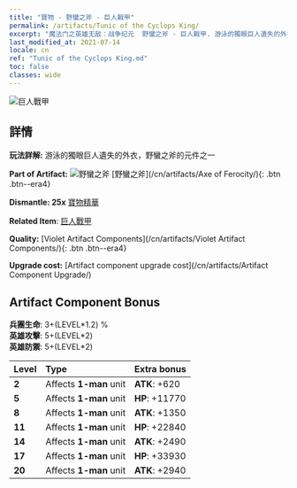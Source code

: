 ```yaml
---
title: "寶物 - 野蠻之斧 - 巨人戰甲"
permalink: /artifacts/Tunic of the Cyclops King/
excerpt: "魔法门之英雄无敌：战争纪元  野蠻之斧 - 巨人戰甲. 游泳的獨眼巨人遺失的外衣，野蠻之斧的元件之一"
last_modified_at: 2021-07-14
locale: cn
ref: "Tunic of the Cyclops King.md"
toc: false
classes: wide
---
```


 ![巨人戰甲](/images/t/artifact_40314.png)



## 詳情

 **玩法詳解:** 游泳的獨眼巨人遺失的外衣，野蠻之斧的元件之一

 **Part of Artifact:** ![野蠻之斧](/images/t/icon_artifact_31.png) [野蠻之斧](/cn/artifacts/Axe of Ferocity/){: .btn .btn--era4}

 **Dismantle: 25x** [寶物精華](/cn/Items/con_905/)

 **Related Item**: [巨人戰甲](/cn/Items/art_128/)

 **Quality:** [Violet Artifact Components](/cn/artifacts/Violet Artifact Components/){: .btn .btn--era4}

 **Upgrade cost:** [Artifact component upgrade cost](/cn/artifacts/Artifact Component Upgrade/)

## Artifact Component Bonus

  **兵團生命**: 3+(LEVEL\*1.2) %<br/>**英雄攻擊**: 5+(LEVEL\*2)<br/>**英雄防禦**: 5+(LEVEL\*2)

  |  Level  | Type |    Extra bonus  | 
  |:--------|:-----|:----------------| 
  | **2** | Affects **1-man** unit | **ATK**: +620 | 
  | **5** | Affects **1-man** unit | **HP**: +11770 | 
  | **8** | Affects **1-man** unit | **ATK**: +1350 | 
  | **11** | Affects **1-man** unit | **HP**: +22840 | 
  | **14** | Affects **1-man** unit | **ATK**: +2490 | 
  | **17** | Affects **1-man** unit | **HP**: +33930 | 
  | **20** | Affects **1-man** unit | **ATK**: +2940 | 
